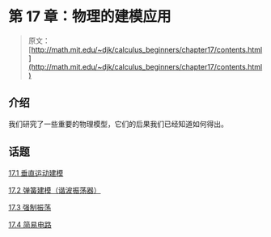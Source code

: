 # 第 17 章：物理的建模应用

> 原文： [http://math.mit.edu/~djk/calculus_beginners/chapter17/contents.html](http://math.mit.edu/~djk/calculus_beginners/chapter17/contents.html)

## 介绍

我们研究了一些重要的物理模型，它们的后果我们已经知道如何得出。

## 话题

[17.1 垂直运动建模](section01.html)

[17.2 弹簧建模（谐波振荡器）](section02.html)

[17.3 强制振荡](section03.html)

[17.4 简易电路](section04.html)